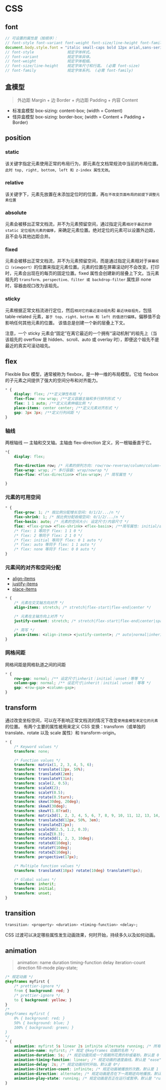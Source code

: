 # CSS

## font

```js
// 可设置的属性是（按顺序）：
// font-style font-variant font-weight font-size/line-height font-family
document.body.style.font = "italic small-caps bold 12px arial,sans-serif";
// font-style	            规定字体样式。
// font-variant	            规定字体异体。
// font-weight	            规定字体粗细。
// font-size/line-height	规定字体尺寸和行高。 (必需 font-size)
// font-family	            规定字体系列。 (必需 font-family)
```

## 盒模型

> 外边距 Margin + 边 Border + 内边距 Padding + 内容 Content

-   标准盒模型 box-sizing: content-box; (width = Content)
-   怪异盒模型 box-sizing: border-box; (width = Content + Padding + Border)

## position

### static

该关键字指定元素使用正常的布局行为，即元素在文档常规流中当前的布局位置。`此时 top, right, bottom, left 和 z-index 属性无效`。

### relative

该关键字下，元素先放置在未添加定位时的位置，再`在不改变页面布局的前提下调整元素位置`

### absolute

元素会被移出正常文档流，并不为元素预留空间，通过指定元素`相对于最近的非 static 定位祖先元素的偏移`，来确定元素位置。绝对定位的元素可以设置外边距，且不会与其他边距合并。

### fixed

元素会被移出正常文档流，并不为元素预留空间，而是通过指定元素相对于`屏幕视口（viewport）`的位置来指定元素位置。元素的位置在屏幕滚动时不会改变。打印时，元素会出现在的每页的固定位置。fixed 属性会创建新的层叠上下文。当元素祖先的 `transform、perspective、filter 或 backdrop-filter` 属性非 none 时，容器由视口改为该祖先。

### sticky

元素根据正常文档流进行定位，然后`相对它的最近滚动祖先`和 `最近块级祖先`，包括 table-related 元素，`基于 top、right、bottom 和 left 的值进行偏移`。偏移值不会影响任何其他元素的位置。 该值总是创建一个新的层叠上下文。

注意，一个 sticky 元素会“固定”在离它最近的一个拥有“滚动机制”的祖先上（当该祖先的 overflow 是 hidden、scroll、auto 或 overlay 时），即便这个祖先不是最近的真实可滚动祖先。

## flex

Flexible Box 模型，通常被称为 flexbox，是一种一维的布局模型。它给 flexbox 的子元素之间提供了强大的空间分布和对齐能力。

```css
* {
    display: flex; /**定义弹性布局 */
    flex-flow: row wrap; /**定义容器主轴和多行排列形式 */
    flex: 1 1 auto; /**定义元素伸缩比例 */
    place-items: center center; /**定义元素对齐形式 */
    gap: 3px 3px; /**定义行列间距 */
}
```

### 轴线

两根轴线 — 主轴和交叉轴。主轴由 flex-direction 定义，另一根轴垂直于它。

```css
*{
    display: flex;

    flex-direction row; /* 元素的排列方向: row/row-reverse/column/column-reverse */
    flex-wrap: wrap; /* 多行容器: wrap/nowrap */
    flex-flow: <flex-direction> <flex-wrap>; /* 简写属性 */

}
```

### 元素的可用空间

```css
* {
    flex-grow: 1; /* 按比例分配增长空间: 0/1/2/.../n */
    flex-shrink: 1; /* 按比例分配收缩空间: 0/1/2/.../n */
    flex-basis: auto; /* 元素的空间大小: 设定尺寸/内容尺寸 */
    flex: <flex-grow> <flex-shrink> <flex-basis>; /**简写属性: initial/auto/none/设定值 */
    /* flex: 1 等同于 flex: 1 1 0 */
    /* flex: 2 等同于 flex: 2 1 0 */
    /* flex: initial 等同于 flex: 0 1 auto */
    /* flex: auto 等同于 flex: 1 1 auto */
    /* flex: none 等同于 flex: 0 0 auto */
}
```

### 元素间的对齐和空间分配

-   [align-items](https://developer.mozilla.org/zh-CN/docs/Web/CSS/align-items)
-   [justify-items](https://developer.mozilla.org/zh-CN/docs/Web/CSS/justify-items)
-   [place-items](https://developer.mozilla.org/zh-CN/docs/Web/CSS/place-items#auto)

```css
* {
    /* 元素在交叉轴方向对齐 */
    align-items: stretch; /* stretch|flex-start|flex-end|center */

    /* 元素在主轴方向上对齐 */
    justify-content: stretch; /* stretch|flex-start|flex-end|center|space-around|space-between */

    /* 简写 */
    place-items: <align-items> <justify-content>; /* auto|normal|inherit|initial|unset|设定值 */
}
```

### 网格间距

网格间距是网格轨道之间的间距

```css
* {
    row-gap: normal; /** 设定尺寸|inherit｜initial｜unset｜等等 */
    column-gap: normal; /** 设定尺寸|inherit｜initial｜unset｜等等 */
    gap: <row-gap> <column-gap>;
}
```

## transform

通过改变坐标空间，可以在不影响正常文档流的情况下改变`使用盒模型来定位的元素`的位置。
有两个主要的属性被用来定义 CSS 变换：transform（或单独的 translate、rotate 以及 scale 属性）和 transform-origin。

```css
* {
    /* Keyword values */
    transform: none;

    /* Function values */
    transform: matrix(1, 2, 3, 4, 5, 6);
    transform: translate(12px, 50%);
    transform: translateX(2em);
    transform: translateY(3in);
    transform: scale(2, 0.5);
    transform: scaleX(2);
    transform: scaleY(0.5);
    transform: rotate(0.5turn);
    transform: skew(30deg, 20deg);
    transform: skewX(30deg);
    transform: skewY(1.07rad);
    transform: matrix3d(1, 2, 3, 4, 5, 6, 7, 8, 9, 10, 11, 12, 13, 14, 15, 16);
    transform: translate3d(12px, 50%, 3em);
    transform: translateZ(2px);
    transform: scale3d(2.5, 1.2, 0.3);
    transform: scaleZ(0.3);
    transform: rotate3d(1, 2, 3, 10deg);
    transform: rotateX(10deg);
    transform: rotateY(10deg);
    transform: rotateZ(10deg);
    transform: perspective(17px);

    /* Multiple function values */
    transform: translateX(10px) rotate(10deg) translateY(5px);

    /* Global values */
    transform: inherit;
    transform: initial;
    transform: unset;
}
```

## transition

```css
transition: <property> <duration> <timing-function> <delay>;
```

CSS 过渡可以决定哪些属性发生动画效果，何时开始，持续多久以及如何动画。

## animation

> animation: name duration timing-function delay iteration-count direction fill-mode play-state;

```css
/* 规定动画 */
@keyframes myfirst {
    /* prettier-ignore */
    from { background: red; }
    /* prettier-ignore */
    to { background: yellow; }
}
/* 
@keyframes myfirst {
    0% { background: red; }
    50% { background: blue; }
    100% { background: green; }
}
*/
* {
    animation: myfirst 5s linear 2s infinite alternate running; /* 所有动画属性的简写属性 */
    animation-name: myfirst; /* 规定 @keyframes 动画的名称 */
    animation-duration: 5s; /* 规定动画完成一个周期所花费的秒或毫秒。默认是 0 */
    animation-timing-function: linear; /* 规定动画的速度曲线。默认是 "ease" */
    animation-delay: 2s; /* 规定动画何时开始。默认是 0*/
    animation-iteration-count: infinite; /* 规定动画被播放的次数。默认是 1 */
    animation-direction: alternate; /* 规定动画是否在下一周期逆向地播放。默认是 "normal" */
    animation-play-state: running; /* 规定动画是否正在运行或暂停。默认是 "running" */
}
```

